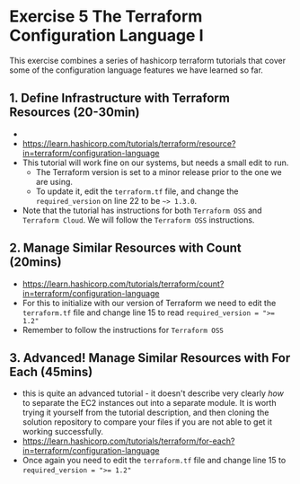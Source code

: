 # Exercise 5 The Terraform Configuration Language I
This exercise combines a series of hashicorp terraform tutorials that cover some of the configuration language features we have learned so far.
## 1. Define Infrastructure with Terraform Resources (20-30min)
-  
- https://learn.hashicorp.com/tutorials/terraform/resource?in=terraform/configuration-language
- This tutorial will work fine on our systems, but needs a small edit to run.  
  - The Terraform version is set to a minor release prior to the one we are using. 
  - To update it, edit the ``terraform.tf`` file, and change the ``required_version`` on line 22 to be ``~> 1.3.0``. 
- Note that the tutorial has instructions for both ``Terraform OSS`` and ``Terraform Cloud``. We will follow the ``Terraform OSS`` instructions.

## 2. Manage Similar Resources with Count (20mins)
- https://learn.hashicorp.com/tutorials/terraform/count?in=terraform/configuration-language
- For this to initialize with our version of Terraform we need to edit the ``terraform.tf`` file and change line 15 to read ``required_version = ">= 1.2"``
- Remember to follow the instructions for ``Terraform OSS``

## 3. Advanced! Manage Similar Resources with For Each (45mins)
- this is quite an advanced tutorial - it doesn't describe very clearly *how* to separate the EC2 instances out into a separate module. It is worth trying it yourself from the tutorial description, and then cloning the solution repository to compare your files if you are not able to get it working successfully.
- https://learn.hashicorp.com/tutorials/terraform/for-each?in=terraform/configuration-language
- Once again you need to edit the ``terraform.tf`` file and change line 15 to ``required_version = ">= 1.2"``
